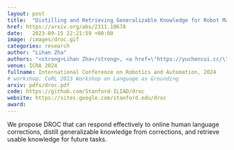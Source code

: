 ```yaml
---
layout: post
title:  "Distilling and Retrieving Generalizable Knowledge for Robot Manipulation via Language Corrections"
href: https://arxiv.org/abs/2311.10678
date:   2023-09-15 22:21:59 +00:00
image: /images/droc.gif
categories: research
author: "Lihan Zha"
authors: "<strong>Lihan Zha</strong>, <a href=\"https://yuchencui.cc/\">Yuchen Cui</a>, <a href=\"https://lihenglin.github.io/\">Li-Heng Lin</a>, <a href=\"https://minaek.github.io/\">Minae Kwon</a>, <a href=\"https://www.linkedin.com/in/montse90\">Montserrat Gonzalez Arenas</a>, <a href=\"https://andyzeng.github.io/\">Andy Zeng</a>, <a href=\"https://fxia22.github.io/\">Fei Xia</a>, <a href=\"https://dorsa.fyi/\">Dorsa Sadigh</a>"
venue: ICRA 2024
fullname: International Conference on Robotics and Automation, 2024
# workshop: CoRL 2023 Workshop on Language as Grounding
arxiv: pdfs/droc.pdf
code: https://github.com/Stanford-ILIAD/droc
website: https://sites.google.com/stanford.edu/droc
award: 
---
```

We propose DROC that can respond effectively to online human language corrections, distill generalizable knowledge from corrections, and retrieve usable knowledge for future tasks.